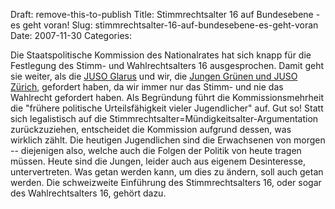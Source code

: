 Draft: remove-this-to-publish
Title: Stimmrechtsalter 16 auf Bundesebene - es geht voran!
Slug: stimmrechtsalter-16-auf-bundesebene-es-geht-voran
Date: 2007-11-30
Categories:

Die Staatspolitische Kommission des Nationalrates hat sich knapp für die Festlegung des Stimm- und Wahlrechtsalters 16 ausgesprochen. Damit geht sie weiter, als die [JUSO Glarus](http://www.juso.ch/glarus/stimmrecht16/index.htm) und wir, die [Jungen Grünen und JUSO Zürich](https://406.ch/writing/zurcher-kantonsrat-verpasst-chance/), gefordert haben, da wir immer nur das Stimm- und nie das Wahlrecht gefordert haben. Als Begründung führt die Kommissionsmehrheit die "frühere politische Urteilsfähigkeit vieler Jugendlicher" auf. Gut so! Statt sich legalistisch auf die Stimmrechtsalter=Mündigkeitsalter-Argumentation zurückzuziehen, entscheidet die Kommission aufgrund dessen, was wirklich zählt. Die heutigen Jugendlichen sind die Erwachsenen von morgen -- diejenigen also, welche auch die Folgen der Politik von heute tragen müssen. Heute sind die Jungen, leider auch aus eigenem Desinteresse, untervertreten. Was getan werden kann, um dies zu ändern, soll auch getan werden. Die schweizweite Einführung des Stimmrechtsalters 16, oder sogar des Wahlrechtsalters 16, gehört dazu.
